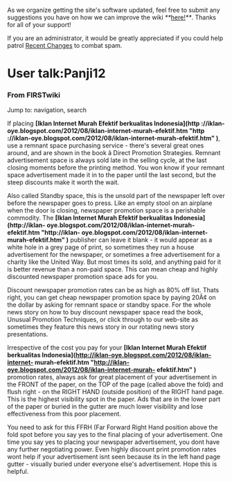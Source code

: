 As we organize getting the site's software updated, feel free to submit any
suggestions you have on how we can improve the wiki
_**_[here!](/index.php/User:Hallry/Suggestions "User:Hallry/Suggestions"
)_**_. Thanks for all of your support!

If you are an administrator, it would be greatly appreciated if you could help
patrol [Recent Changes](/index.php/Special:Recentchanges
"Special:Recentchanges" ) to combat spam.

# User talk:Panji12

### From FIRSTwiki

Jump to: navigation, search

If placing **[Iklan Internet Murah Efektif berkualitas Indonesia](http
://iklan-oye.blogspot.com/2012/08/iklan-internet-murah-efektif.htm "http
://iklan-oye.blogspot.com/2012/08/iklan-internet-murah-efektif.htm" )**, use a
remnant space purchasing service - there's several great ones around, and are
shown in the book â Direct Promotion Strategies. Remnant advertisement space
is always sold late in the selling cycle, at the last closing moments before
the printing method. You won know if your remnant space advertisement made it
in to the paper until the last second, but the steep discounts make it worth
the wait.

Also called Standby space, this is the unsold part of the newspaper left over
before the newspaper goes to press. Like an empty stool on an airplane when
the door is closing, newspaper promotion space is a perishable commodity. The
**[Iklan Internet Murah Efektif berkualitas Indonesia](http://iklan-
oye.blogspot.com/2012/08/iklan-internet-murah-efektif.htm "http://iklan-
oye.blogspot.com/2012/08/iklan-internet-murah-efektif.htm" )** publisher can
leave it blank - it would appear as a white hole in a grey page of print, so
sometimes they run a house advertisement for the newspaper, or sometimes a
free advertisement for a charity like the United Way. But most times its sold,
and anything paid for it is better revenue than a non-paid space. This can
mean cheap and highly discounted newspaper promotion space ads for you.

Discount newspaper promotion rates can be as high as 80% off list. Thats
right, you can get cheap newspaper promotion space by paying 20Â¢ on the
dollar by asking for remnant space or standby space. For the whole news story
on how to buy discount newspaper space read the book, Unusual Promotion
Techniques, or click through to our web-site as sometimes they feature this
news story in our rotating news story presentations.

Irrespective of the cost you pay for your **[Iklan Internet Murah Efektif
berkualitas Indonesia](http://iklan-oye.blogspot.com/2012/08/iklan-internet-
murah-efektif.htm "http://iklan-oye.blogspot.com/2012/08/iklan-internet-murah-
efektif.htm" )** promotion rates, always ask for great placement of your
advertisement in the FRONT of the paper, on the TOP of the page (called above
the fold) and flush right - on the RIGHT HAND (outside position) of the RIGHT
hand page. This is the highest visibility spot in the paper. Ads that are in
the lower part of the paper or buried in the gutter are much lower visibility
and lose effectiveness from this poor placement.

You need to ask for this FFRH (Far Forward Right Hand position above the fold
spot before you say yes to the final placing of your advertisement. One time
you say yes to placing your newspaper advertisement, you dont have any further
negotiating power. Even highly discount print promotion rates wont help if
your advertisement isnt seen because its in the left hand page gutter -
visually buried under everyone else's advertisement. Hope this is helpful.

